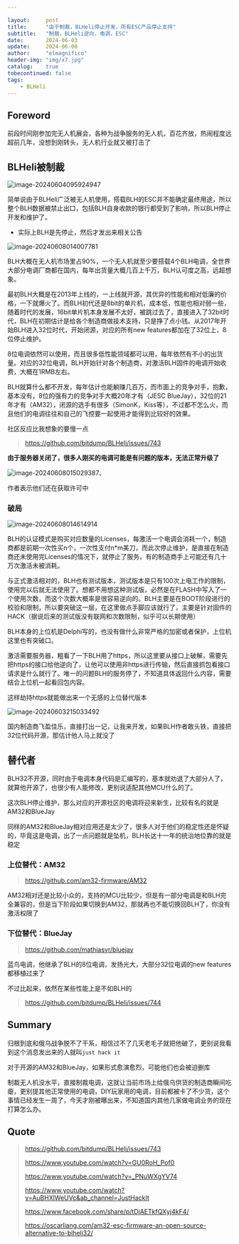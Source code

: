 ```yaml
---

layout:     post
title:      "由于制裁，BLHeli停止开发，所有ESC产品停止支持"
subtitle:   "制裁，BLHeli逆向，电调，ESC"
date:       2024-06-03
update:     2024-06-08
author:     "elmagnifico"
header-img: "img/x7.jpg"
catalog:    true
tobecontinued: false
tags:
    - BLHeli
---
```


## Foreword

前段时间刚参加完无人机展会，各种为战争服务的无人机，百花齐放，热闹程度远超前几年，没想到刚转头，无人机行业就又被打击了



## BLHeli被制裁

![image-20240604095924947](https://img.elmagnifico.tech/static/upload/elmagnifico/202406040959986.png)

简单说由于BLHeli广泛被无人机使用，搭载BLH的ESC并不能确定最终用途，所以整个BLH数据被禁止出口，包括BLH自身收款的银行都受到了影响，所以BLH停止开发和维护了。

- 实际上BLH是先停止，然后才发出来相关公告

![image-20240608014007781](https://img.elmagnifico.tech/static/upload/elmagnifico/202406080140878.png)

BLH大概在无人机市场里占90%，一个无人机就至少要搭载4个BLH电调，全世界大部分电调厂商都在国内，每年出货量大概几百上千万，BLH认可度之高，远超想象。

最初BLH大概是在2013年上线的，一上线就开源，其优异的性能和相对低廉的价格，一下就爆火了。而BLH初代还是8bit的单片机，成本低，性能也相对弱一些，随着时代的发展，16bit单片机本身发展不太好，被跳过去了，直接进入了32bit时代，BLH在初期估计是给各个制造商做技术支持，只是挣了点小钱。从2017年开始BLH进入32位时代，开始闭源，对应的所有new features都加在了32位上，8位停止维护。

8位电调依然可以使用，而且很多低性能领域都可以用，每年依然有不小的出货量。对应的32位电调，BLH开始针对各个制造商，对激活BLH固件的电调开始收费，大概在1RMB左右。

BLH就算什么都不开发，每年估计也能躺赚几百万，而市面上的竞争对手，抱歉，基本没有，8位的强有力的竞争对手大概20年才有（JESC BlueJay），32位的21年才有（AM32），闭源的选手有很多（SimonK，Kiss等），不过都不怎么火，而且他们的电调往往和自己的飞控要一起使用才能得到比较好的效果。



社区反应比我想象的要慢一点

> https://github.com/bitdump/BLHeli/issues/743

**由于服务器关闭了，很多人刚买的电调可能是有问题的版本，无法正常升级了**

![image-20240608015029387](https://img.elmagnifico.tech/static/upload/elmagnifico/202406080150415.png)、

作者表示他们还在获取许可中



### 破局

![image-20240608014614914](https://img.elmagnifico.tech/static/upload/elmagnifico/202406080146966.png)

BLH的认证模式是购买对应数量的Licenses，每激活一个电调会消耗一个，制造商都是前期一次性买n个，一次性支付n*m美刀，而此次停止维护，是直接在制造商还未使用完Licenses的情况下，就停止了服务，有的制造商手上可能还有几十万次激活未被消耗。



与正式激活相对的，BLH也有测试版本，测试版本是只有100次上电工作的限制，使用完以后就无法使用了。想都不用想这种测试版，必然是在FLASH中写入了一个使用次数，而这个次数大概率是很容易逆向的。BLH主要是在BOOT阶段进行的校验和限制，所以要突破这一层，在这里做点手脚应该就行了，主要是针对固件的HACK（据说后来的测试版没有联网和次数限制，似乎可以长期使用）



BLH本身的上位机是Delphi写的，也没有做什么非常严格的加密或者保护，上位机这里也有突破口。



激活需要服务器，粗看了一下BLH用了https，所以这里要从接口上破解，需要先把https的接口给他逆向了，让他可以使用非https进行传输，然后直接抓包看接口请求是什么就行了。唯一的问题BLH的服务停了，不知道具体返回什么内容，需要结合上位机一起看回包内容。

这样劫持https就能做出来一个无感的上位替代版本



![image-20240603215033492](https://img.elmagnifico.tech/static/upload/elmagnifico/202406032150528.png)

国内制造商飞盈佳乐，直接打出一记，让我来开发，如果BLH作者敢头铁，直接把32位代码开源，那估计他人马上就没了



## 替代者

BLH32不开源，同时由于电调本身代码是汇编写的，基本就劝退了大部分人了，就算他开源了，也很少有人能修改，更别说适配其他MCU什么的了。

这次BLH停止维护，那么对应的开源社区的电调将迎来新生，比较有名的就是AM32和BlueJay

同样的AM32和BlueJay相对应用还是太少了，很多人对于他们的稳定性还是怀疑的，毕竟这是电调，出了一点问题就是坠机，BLH长达十一年的统治地位靠的就是稳定



### 上位替代：AM32

> https://github.com/am32-firmware/AM32

AM32相对还是比较小众的，支持的MCU比较少，但是有一部分电调是和BLH完全兼容的，但是当下阶段如果切换到AM32，那就再也不能切换回BLH了，你没有激活权限了



### 下位替代：BlueJay

> https://github.com/mathiasvr/bluejay

蓝鸟电调，他继承了BLH的8位电调，发扬光大，大部分32位电调的new features都移植过来了

不过比起来，依然在某些性能上是不如BLH的

> https://github.com/bitdump/BLHeli/issues/744



## Summary

归根到底和俄乌战争脱不了干系，相信过不了几天老毛子就把他破了，更别说我看到这个消息发出来的人就叫`just hack it`

对于开源的AM32和BlueJay，如果形式愈演愈烈，可能他们也会被迫删库

制裁无人机没水平，直接制裁电调，这就让当前市场上给俄乌供货的制造商瞬间吃瘪，更别提其他正常使用的电调，DIY玩家用的电调，目前都被卡了不少货，这个事情已经发生一周了，今天才刚被曝出来，不知道国内其他几家做电调业务的现在打算怎么办。



## Quote

> https://github.com/bitdump/BLHeli/issues/743
>
> https://www.youtube.com/watch?v=GU0RoH_Pof0
>
> https://www.youtube.com/watch?v=_PNuWXgYV74
>
> https://www.youtube.com/watch?v=AuBHXlWeUVc&ab_channel=JustHackIt
>
> https://www.facebook.com/share/p/tDjAETkfQXyj4kF4/
>
> https://oscarliang.com/am32-esc-firmware-an-open-source-alternative-to-blheli32/

